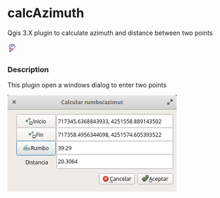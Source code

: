 # calcAzimuth
Qgis 3.X plugin to calculate azimuth and distance between two points

![alt text](https://github.com/josemamira/calcAzimuth/blob/master/src/calc_azimuth/icon.png "Icon")

### Description
This plugin open a windows dialog to enter two points


![alt text](https://github.com/josemamira/calcAzimuth/blob/master/src/calc_azimuth/dialog.png "Dialog")
